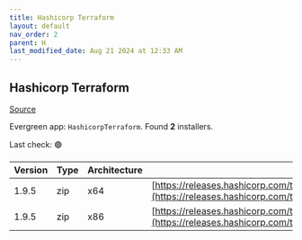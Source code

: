 ```yaml
---
title: Hashicorp Terraform
layout: default
nav_order: 2
parent: H
last_modified_date: Aug 21 2024 at 12:33 AM
---
```


## Hashicorp Terraform

[Source](https://www.terraform.io/)

Evergreen app: `HashicorpTerraform`. Found **2** installers.

Last check: 🟢

| Version | Type | Architecture | URI                                                                                                                                                                  |
| ------- | ---- | ------------ | -------------------------------------------------------------------------------------------------------------------------------------------------------------------- |
| 1.9.5   | zip  | x64          | [https://releases.hashicorp.com/terraform/1.9.5/terraform_1.9.5_windows_amd64.zip](https://releases.hashicorp.com/terraform/1.9.5/terraform_1.9.5_windows_amd64.zip) |
| 1.9.5   | zip  | x86          | [https://releases.hashicorp.com/terraform/1.9.5/terraform_1.9.5_windows_386.zip](https://releases.hashicorp.com/terraform/1.9.5/terraform_1.9.5_windows_386.zip)     |
